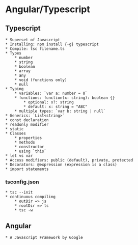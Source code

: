 # Angular/Typescript

## Typescript
    * Superset of Javascript
    * Installing: npm install {-g} typescript
    * Compile: tsc filename.ts
    * Types
        * number
        * string
        * boolean
        * array
        * any
        * void (functions only)
        * null
    * Typing
        * variables: `var a: number = 0`
        * functions: function(x: string): boolean {}
            * optional: x?: string
            * default: x: string = "ABC"
        * multiple types: `var b: string | null`
    * Generics: `List<string>`
    * const declaration
    * readonly modifier
    * static
    * Classes
        * properties
        * methods
        * constructor
        * using `this`
    * let vs var
    * Access modifiers: public (default), private, protected
    * Decorators: @expression (expression is a class)
    * import statements
### tsconfig.json
    * tsc --init
    * continuous compiling
        * outDir => js
        * rootDir => ts
        * tsc -w


## Angular
    * A Javascript Framework by Google
